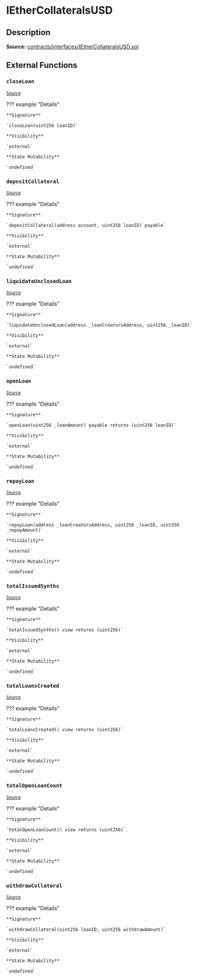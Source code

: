# IEtherCollateralsUSD

## Description

**Source:** [contracts/interfaces/IEtherCollateralsUSD.sol](https://github.com/Synthetixio/synthetix/tree/v2.39.0-alpha/contracts/interfaces/IEtherCollateralsUSD.sol)

## External Functions

### `closeLoan`

<sub>[Source](https://github.com/Synthetixio/synthetix/tree/v2.39.0-alpha/contracts/interfaces/IEtherCollateralsUSD.sol#L16)</sub>

??? example "Details"

    **Signature**

    `closeLoan(uint256 loanID)`

    **Visibility**

    `external`

    **State Mutability**

    `undefined`

### `depositCollateral`

<sub>[Source](https://github.com/Synthetixio/synthetix/tree/v2.39.0-alpha/contracts/interfaces/IEtherCollateralsUSD.sol#L20)</sub>

??? example "Details"

    **Signature**

    `depositCollateral(address account, uint256 loanID) payable`

    **Visibility**

    `external`

    **State Mutability**

    `undefined`

### `liquidateUnclosedLoan`

<sub>[Source](https://github.com/Synthetixio/synthetix/tree/v2.39.0-alpha/contracts/interfaces/IEtherCollateralsUSD.sol#L18)</sub>

??? example "Details"

    **Signature**

    `liquidateUnclosedLoan(address _loanCreatorsAddress, uint256 _loanID)`

    **Visibility**

    `external`

    **State Mutability**

    `undefined`

### `openLoan`

<sub>[Source](https://github.com/Synthetixio/synthetix/tree/v2.39.0-alpha/contracts/interfaces/IEtherCollateralsUSD.sol#L14)</sub>

??? example "Details"

    **Signature**

    `openLoan(uint256 _loanAmount) payable returns (uint256 loanID)`

    **Visibility**

    `external`

    **State Mutability**

    `undefined`

### `repayLoan`

<sub>[Source](https://github.com/Synthetixio/synthetix/tree/v2.39.0-alpha/contracts/interfaces/IEtherCollateralsUSD.sol#L24)</sub>

??? example "Details"

    **Signature**

    `repayLoan(address _loanCreatorsAddress, uint256 _loanID, uint256 _repayAmount)`

    **Visibility**

    `external`

    **State Mutability**

    `undefined`

### `totalIssuedSynths`

<sub>[Source](https://github.com/Synthetixio/synthetix/tree/v2.39.0-alpha/contracts/interfaces/IEtherCollateralsUSD.sol#L7)</sub>

??? example "Details"

    **Signature**

    `totalIssuedSynths() view returns (uint256)`

    **Visibility**

    `external`

    **State Mutability**

    `undefined`

### `totalLoansCreated`

<sub>[Source](https://github.com/Synthetixio/synthetix/tree/v2.39.0-alpha/contracts/interfaces/IEtherCollateralsUSD.sol#L9)</sub>

??? example "Details"

    **Signature**

    `totalLoansCreated() view returns (uint256)`

    **Visibility**

    `external`

    **State Mutability**

    `undefined`

### `totalOpenLoanCount`

<sub>[Source](https://github.com/Synthetixio/synthetix/tree/v2.39.0-alpha/contracts/interfaces/IEtherCollateralsUSD.sol#L11)</sub>

??? example "Details"

    **Signature**

    `totalOpenLoanCount() view returns (uint256)`

    **Visibility**

    `external`

    **State Mutability**

    `undefined`

### `withdrawCollateral`

<sub>[Source](https://github.com/Synthetixio/synthetix/tree/v2.39.0-alpha/contracts/interfaces/IEtherCollateralsUSD.sol#L22)</sub>

??? example "Details"

    **Signature**

    `withdrawCollateral(uint256 loanID, uint256 withdrawAmount)`

    **Visibility**

    `external`

    **State Mutability**

    `undefined`
